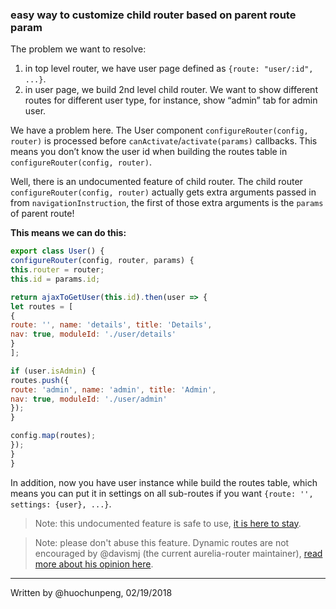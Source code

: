 ### easy way to customize child router based on parent route param

The problem we want to resolve:

1. in top level router, we have user page defined as `{route: "user/:id", ...}`.
2. in user page, we build 2nd level child router. We want to show different routes for different user type, for instance, show “admin” tab for admin user.

We have a problem here. The User component `configureRouter(config, router)` is processed before `canActivate`/`activate(params)` callbacks. This means you don’t know the user id when building the routes table in `configureRouter(config, router)`.

Well, there is an undocumented feature of child router. The child router `configureRouter(config, router)` actually gets extra arguments passed in from `navigationInstruction`, the first of those extra arguments is the `params` of parent route!

**This means we can do this:**

```javascript
export class User() {
configureRouter(config, router, params) {
this.router = router;
this.id = params.id;

return ajaxToGetUser(this.id).then(user => {
let routes = [
{
route: '', name: 'details', title: 'Details',
nav: true, moduleId: './user/details'
}
];

if (user.isAdmin) {
routes.push({
route: 'admin', name: 'admin', title: 'Admin',
nav: true, moduleId: './user/admin'
});
}

config.map(routes);
});
}
}
```

In addition, now you have user instance while build the routes table, which means you can put it in settings on all sub-routes if you want `{route: '', settings: {user}, ...}`.

> Note: this undocumented feature is safe to use, [it is here to stay](https://github.com/aurelia/router/issues/547).

> Note: please don't abuse this feature. Dynamic routes are not encouraged by @davismj (the current aurelia-router maintainer), [read more about his opinion here](https://discourse.aurelia.io/t/the-easy-way-to-customize-child-router-based-on-parent-router-param/768/11).

***

Written by @huochunpeng, 02/19/2018
